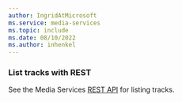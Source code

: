 ```yaml
---
author: IngridAtMicrosoft
ms.service: media-services
ms.topic: include
ms.date: 08/10/2022
ms.author: inhenkel
---
```


### List tracks with REST

See the Media Services [REST API](/rest/api/media/tracks/list) for listing tracks.